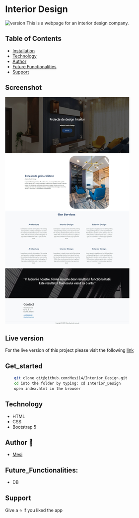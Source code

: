# Interior Design


<img alt="version" src="https://img.shields.io/badge/version-1.0.0-blue.svg?cacheSeconds=2592000" />
This is a webpage for an interior design company.

## Table of Contents

- [Installation](#get_started)
- [Technology](#technology)
- [Author](#author)
- [Future Functionalities](#future_functionalities)
- [Support](#support)

## Screenshot

<img src="./Assets/Images/header_screenshot.jpg" width="400" height="180">
<img src="./Assets/Images/about_screenshot.jpg" width="400" height="180"> <br>
<img src="./Assets/Images/services_screenshot.jpg" width="400" height="180">
<img src="./Assets/Images/footer_screenshot.jpg" width="400" height="180">

## Live version

For the live version of this project please visit the following [link]()

## Get_started

```bash
    git clone git@github.com:Mesi14/Interior_Design.git
    cd into the folder by typing: cd Interior_Design
    open index.html in the browser
```

## Technology

- HTML
- CSS
- Bootstrap 5

## Author :bust_in_silhouette:

- [Mesi](https://github.com/Mesi14)

## Future_Functionalities:

- DB

## Support

Give a :star: if you liked the app